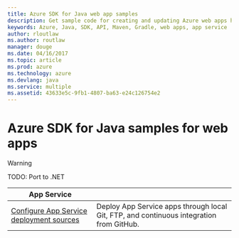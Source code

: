 ```yaml
---
title: Azure SDK for Java web app samples
description: Get sample code for creating and updating Azure web apps hosted in App SErvice using the Java SDK for Azure
keywords: Azure, Java, SDK, API, Maven, Gradle, web apps, app service
author: rloutlaw
ms.author: routlaw
manager: douge
ms.date: 04/16/2017
ms.topic: article
ms.prod: azure
ms.technology: azure
ms.devlang: java
ms.service: multiple
ms.assetid: 43633e5c-9fb1-4807-ba63-e24c126754e2
---
```


# Azure SDK for Java samples for web apps

> [!WARNING]
> TODO: Port to .NET

| **App Service** ||
|---|---|
| [Configure App Service deployment sources][6] | Deploy App Service apps through local Git, FTP, and continuous integration from GitHub. |

[6]: java-sdk-azure-configure-webapp-sources.md